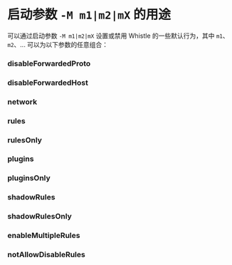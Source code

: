 # 启动参数 `-M m1|m2|mX` 的用途

可以通过启动参数 `-M m1|m2|mX` 设置或禁用 Whistle 的一些默认行为，其中 `m1`、`m2`、... 可以为以下参数的任意组合：

### disableForwardedProto

### disableForwardedHost

### network

### rules

### rulesOnly

### plugins

### pluginsOnly

### shadowRules

### shadowRulesOnly

### enableMultipleRules

### notAllowDisableRules
